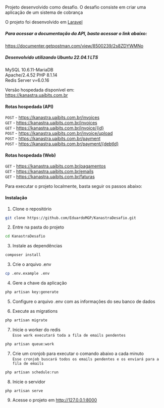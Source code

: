 
Projeto desenvolvido como desafio.
O desafio consiste em criar uma aplicação de um sistema de cobrança    

O projeto foi desenvolvido em [Laravel](https://laravel.com/)  

##### Para acessar a documentação da API, basta acessar o link abaixo:  
https://documenter.getpostman.com/view/8500239/2s8ZDYWMNo

##### Desenvolvido utilizando Ubuntu 22.04.1 LTS  
MySQL 10.6.11-MariaDB  
Apache/2.4.52 PHP 8.1.14  
Redis Server v=6.0.16  

Versão hospedada disponível em:  
https://kanastra.uaibits.com.br  

#### Rotas hospedada (API) 

`POST`  - https://kanastra.uaibits.com.br/invoices  
`GET`   - https://kanastra.uaibits.com.br/invoices  
`GET`   - https://kanastra.uaibits.com.br/invoice/{id}  
`POST`   - https://kanastra.uaibits.com.br/invoice/upload  
`POST`   - https://kanastra.uaibits.com.br/payment  
`POST`   - https://kanastra.uaibits.com.br/payment/{debtId}

#### Rotas hospedada (Web)

`GET`  - https://kanastra.uaibits.com.br/pagamentos  
`GET`   - https://kanastra.uaibits.com.br/emails  
`GET`   - https://kanastra.uaibits.com.br/faturas

Para executar o projeto localmente, basta seguir os passos abaixo:

#### Instalação

1. Clone o repositório
```bash
git clone https://github.com/EduardoMGP/KanastraDesafio.git
```

2. Entre na pasta do projeto
```bash
cd KanastraDesafio
```

3. Instale as dependências
```bash
composer install
```

3. Crie o arquivo .env
```bash
cp .env.example .env
```

4. Gere a chave da aplicação
```bash
php artisan key:generate
```

5. Configure o arquivo .env com as informações do seu banco de dados   

6. Execute as migrations
```bash
php artisan migrate
```

7. Inicie o worker do redis  
   `Esse work executará toda a fila de emails pendentes`
```bash
php artisan queue:work
```

7. Crie um cronjob para executar o comando abaixo a cada minuto  
`Esse cronjob buscará todos os emails pendentes e os enviará para a fila de emails`
```bash
php artisan schedule:run
```

8. Inicie o servidor
```bash
php artisan serve
```

9. Acesse o projeto em http://127.0.0.1:8000
